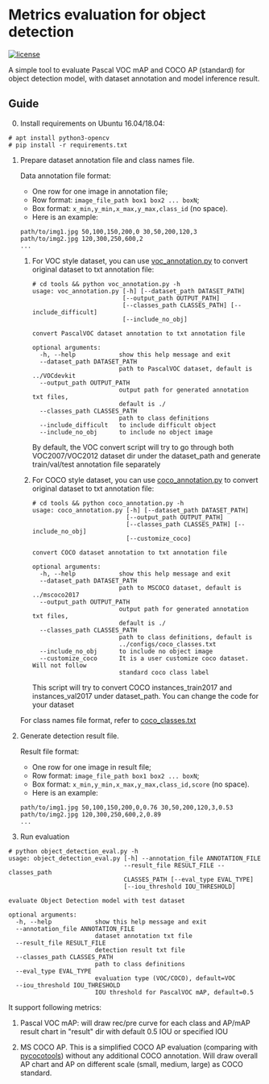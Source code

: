 # Metrics evaluation for object detection

[![license](https://img.shields.io/github/license/mashape/apistatus.svg)](LICENSE)

A simple tool to evaluate Pascal VOC mAP and COCO AP (standard) for object detection model, with dataset annotation and model inference result.

## Guide

0. Install requirements on Ubuntu 16.04/18.04:

```
# apt install python3-opencv
# pip install -r requirements.txt
```

1. Prepare dataset annotation file and class names file.

    Data annotation file format:
    * One row for one image in annotation file;
    * Row format: `image_file_path box1 box2 ... boxN`;
    * Box format: `x_min,y_min,x_max,y_max,class_id` (no space).
    * Here is an example:
    ```
    path/to/img1.jpg 50,100,150,200,0 30,50,200,120,3
    path/to/img2.jpg 120,300,250,600,2
    ...
    ```
    1. For VOC style dataset, you can use [voc_annotation.py](https://github.com/david8862/Object-Detection-Evaluation/blob/master/tools/voc_annotation.py) to convert original dataset to txt annotation file:
       ```
       # cd tools && python voc_annotation.py -h
       usage: voc_annotation.py [-h] [--dataset_path DATASET_PATH]
                                [--output_path OUTPUT_PATH]
                                [--classes_path CLASSES_PATH] [--include_difficult]
                                [--include_no_obj]

       convert PascalVOC dataset annotation to txt annotation file

       optional arguments:
         -h, --help            show this help message and exit
         --dataset_path DATASET_PATH
                               path to PascalVOC dataset, default is ../VOCdevkit
         --output_path OUTPUT_PATH
                               output path for generated annotation txt files,
                               default is ./
         --classes_path CLASSES_PATH
                               path to class definitions
         --include_difficult   to include difficult object
         --include_no_obj      to include no object image
       ```
       By default, the VOC convert script will try to go through both VOC2007/VOC2012 dataset dir under the dataset_path and generate train/val/test annotation file separately


    2. For COCO style dataset, you can use [coco_annotation.py](https://github.com/david8862/Object-Detection-Evaluation/blob/master/tools/coco_annotation.py) to convert original dataset to txt annotation file:
       ```
       # cd tools && python coco_annotation.py -h
       usage: coco_annotation.py [-h] [--dataset_path DATASET_PATH]
                                 [--output_path OUTPUT_PATH]
                                 [--classes_path CLASSES_PATH] [--include_no_obj]
                                 [--customize_coco]

       convert COCO dataset annotation to txt annotation file

       optional arguments:
         -h, --help            show this help message and exit
         --dataset_path DATASET_PATH
                               path to MSCOCO dataset, default is ../mscoco2017
         --output_path OUTPUT_PATH
                               output path for generated annotation txt files,
                               default is ./
         --classes_path CLASSES_PATH
                               path to class definitions, default is
                               ../configs/coco_classes.txt
         --include_no_obj      to include no object image
         --customize_coco      It is a user customize coco dataset. Will not follow
                               standard coco class label
       ```
       This script will try to convert COCO instances_train2017 and instances_val2017 under dataset_path. You can change the code for your dataset

   For class names file format, refer to  [coco_classes.txt](https://github.com/david8862/Object-Detection-Evaluation/blob/master/configs/coco_classes.txt)

2. Generate detection result file.

    Result file format:
    * One row for one image in result file;
    * Row format: `image_file_path box1 box2 ... boxN`;
    * Box format: `x_min,y_min,x_max,y_max,class_id,score` (no space).
    * Here is an example:
    ```
    path/to/img1.jpg 50,100,150,200,0,0.76 30,50,200,120,3,0.53
    path/to/img2.jpg 120,300,250,600,2,0.89
    ...
    ```

3. Run evaluation

```
# python object_detection_eval.py -h
usage: object_detection_eval.py [-h] --annotation_file ANNOTATION_FILE
                                --result_file RESULT_FILE --classes_path
                                CLASSES_PATH [--eval_type EVAL_TYPE]
                                [--iou_threshold IOU_THRESHOLD]

evaluate Object Detection model with test dataset

optional arguments:
  -h, --help            show this help message and exit
  --annotation_file ANNOTATION_FILE
                        dataset annotation txt file
  --result_file RESULT_FILE
                        detection result txt file
  --classes_path CLASSES_PATH
                        path to class definitions
  --eval_type EVAL_TYPE
                        evaluation type (VOC/COCO), default=VOC
  --iou_threshold IOU_THRESHOLD
                        IOU threshold for PascalVOC mAP, default=0.5
```

It support following metrics:

1. Pascal VOC mAP: will draw rec/pre curve for each class and AP/mAP result chart in "result" dir with default 0.5 IOU or specified IOU

2. MS COCO AP. This is a simplified COCO AP evaluation (comparing with [pycocotools](https://github.com/cocodataset/cocoapi/tree/master/PythonAPI/pycocotools)) without any additional COCO annotation. Will draw overall AP chart and AP on different scale (small, medium, large) as COCO standard.

